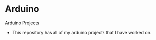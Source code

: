 Arduino
=======

Arduino Projects

- This repository has all of my arduino projects that I have worked on.
